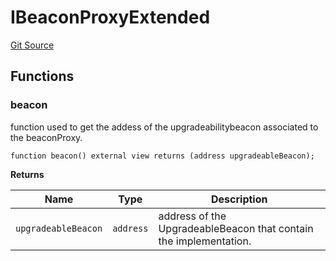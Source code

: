 # IBeaconProxyExtended
[Git Source](https://github.com/ArrakisFinance/arrakis-modular/blob/22c7b5c5fce6ff4d3a051aa4fbf376745815e340/src/interfaces/IBeaconProxyExtended.sol)


## Functions
### beacon

function used to get the addess of the upgradeabilitybeacon associated
to the beaconProxy.


```solidity
function beacon() external view returns (address upgradeableBeacon);
```
**Returns**

|Name|Type|Description|
|----|----|-----------|
|`upgradeableBeacon`|`address`|address of the UpgradeableBeacon that contain the implementation.|


